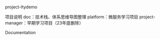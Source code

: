 project-ltydemo 

项目说明
doc：技术栈、体系思维导图整理
platform：微服务学习项目
project-manager：早期学习项目（23年底删除）

Documentation